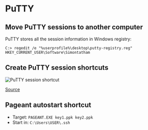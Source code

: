 # PuTTY

## Move PuTTY sessions to another computer

PuTTY stores all the session information in Windows registry:

```C:> regedit /e "%userprofile%\desktop\putty-registry.reg" HKEY_CURRENT_USER\Software\Simontatham```

## Create PuTTY session shortcuts

![PuTTY session shortcut](putty-session-shortcut.png)

[Source](http://www.thegeekstuff.com/2009/07/10-practical-putty-tips-and-tricks-you-probably-didnt-know/)

## Pageant autostart shortcut

- Target: `PAGEANT.EXE key1.ppk key2.ppk`
- Start in: `C:\Users\USER\.ssh`
